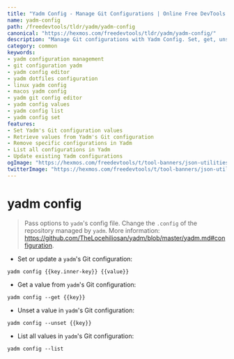 ```yaml
---
title: "Yadm Config - Manage Git Configurations | Online Free DevTools by Hexmos"
name: yadm-config
path: /freedevtools/tldr/yadm/yadm-config
canonical: "https://hexmos.com/freedevtools/tldr/yadm/yadm-config/"
description: "Manage Git configurations with Yadm Config. Set, get, unset, and list Yadm's Git configuration values effortlessly. Free online tool, no registration required."
category: common
keywords:
- yadm configuration management
- git configuration yadm
- yadm config editor
- yadm dotfiles configuration
- linux yadm config
- macos yadm config
- yadm git config editor
- yadm config values
- yadm config list
- yadm config set
features:
- Set Yadm's Git configuration values
- Retrieve values from Yadm's Git configuration
- Remove specific configurations in Yadm
- List all configurations in Yadm
- Update existing Yadm configurations
ogImage: "https://hexmos.com/freedevtools/t/tool-banners/json-utilities-banner.png"
twitterImage: "https://hexmos.com/freedevtools/t/tool-banners/json-utilities-banner.png"
---
```


# yadm config

> Pass options to `yadm`'s config file. Change the `.config` of the repository managed by `yadm`.
> More information: <https://github.com/TheLocehiliosan/yadm/blob/master/yadm.md#configuration>.

- Set or update a `yadm`'s Git configuration:

`yadm config {{key.inner-key}} {{value}}`

- Get a value from `yadm`'s Git configuration:

`yadm config --get {{key}}`

- Unset a value in `yadm`'s Git configuration:

`yadm config --unset {{key}}`

- List all values in `yadm`'s Git configuration:

`yadm config --list`
